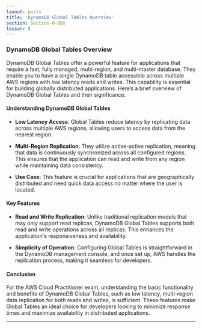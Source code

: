 ```yaml
---
layout: posts
title: 'DynamoDB Global Tables Overview'
section: Section-6-DBs
lesson: 8
---
```


### DynamoDB Global Tables Overview

DynamoDB Global Tables offer a powerful feature for applications that require a fast, fully managed, multi-region, and multi-master database. They enable you to have a single DynamoDB table accessible across multiple AWS regions with low latency reads and writes. This capability is essential for building globally distributed applications. Here’s a brief overview of DynamoDB Global Tables and their significance.

<!-- pagebreak -->

#### Understanding DynamoDB Global Tables

- **Low Latency Access**: Global Tables reduce latency by replicating data across multiple AWS regions, allowing users to access data from the nearest region.

- **Multi-Region Replication**: They utilize active-active replication, meaning that data is continuously synchronized across all configured regions. This ensures that the application can read and write from any region while maintaining data consistency.

- **Use Case**: This feature is crucial for applications that are geographically distributed and need quick data access no matter where the user is located.

#### Key Features

- **Read and Write Replication**: Unlike traditional replication models that may only support read replicas, DynamoDB Global Tables supports both read and write operations across all replicas. This enhances the application's responsiveness and availability.

- **Simplicity of Operation**: Configuring Global Tables is straightforward in the DynamoDB management console, and once set up, AWS handles the replication process, making it seamless for developers.

#### Conclusion

For the AWS Cloud Practitioner exam, understanding the basic functionality and benefits of DynamoDB Global Tables, such as low latency, multi-region data replication for both reads and writes, is sufficient. These features make Global Tables an ideal choice for developers looking to minimize response times and maximize availability in distributed applications.

---
